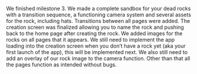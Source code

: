 We finished milestone 3. We made a complete sandbox for your dead rocks with a transition sequence, a functioning camera system and several assets for the rock, including hats. Transitions between all pages were added. The creation screen was finalized allowing you to name the rock and pushing back to the home page after creating the rock. We added images for the rocks on all pages that it appears. We still need to implement the app loading into the creation screen when you don’t have a rock yet (aka your first launch of the app), this will be implemented next. We also still need to add an overlay of our rock image to the camera function. Other than that all the pages function as intended without bugs.
